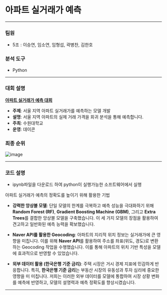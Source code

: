 # 아파트 실거래가 예측

---

### 팀원

* 5조 : 이승연, 임소연, 임형섭, 곽병찬, 김한호

### 분석 도구

* Python

---

### 대회 설명

**[아파트 실거래가 예측 대회](https://dacon.io/competitions/official/236130/overview/description)**

* **주제**: 서울 지역 아파트 실거래가를 예측하는 모델 개발
* **설명**: 서울 지역 아파트의 실제 거래 가격을 회귀 분석을 통해 예측합니다.
* **주최**: 수원대학교
* **운영**: 데이콘

### 최종 순위
![image](https://github.com/user-attachments/assets/42d255a1-c89c-470e-ab13-da587d241f15)

---

### 코드 설명

* ipynb파일을 다운로드 하여 python이 실행가능한 소프트웨어에서 실행

아파트 실거래가 예측의 정확도를 높이기 위해 활용한 기법

* **강력한 앙상블 모델**: 단일 모델의 한계를 극복하고 예측 성능을 극대화하기 위해 **Random Forest (RF)**, **Gradient Boosting Machine (GBM)**, 그리고 **Extra Trees**를 결합한 앙상블 모델을 구축했습니다. 이 세 가지 모델의 장점을 활용하여 견고하고 일반화된 예측 능력을 확보했습니다.

* **Naver API를 활용한 Geocoding**: 아파트의 지리적 위치 정보는 실거래가에 큰 영향을 미칩니다. 이를 위해 **Naver API**를 활용하여 주소를 좌표(위도, 경도)로 변환하는 Geocoding 작업을 수행했습니다. 이를 통해 아파트의 위치 기반 특성을 모델에 효과적으로 반영할 수 있었습니다.

* **외부 데이터 활용 (한국은행 기준 금리)**: 주택 시장은 거시 경제 지표에 민감하게 반응합니다. 특히, **한국은행 기준 금리**는 부동산 시장의 유동성과 투자 심리에 중요한 영향을 미 미칩니다. 저희는 이러한 외부 데이터를 모델에 통합하여 시장 상황 변화를 예측에 반영하고, 모델의 설명력과 예측 정확도를 향상시켰습니다.

---
